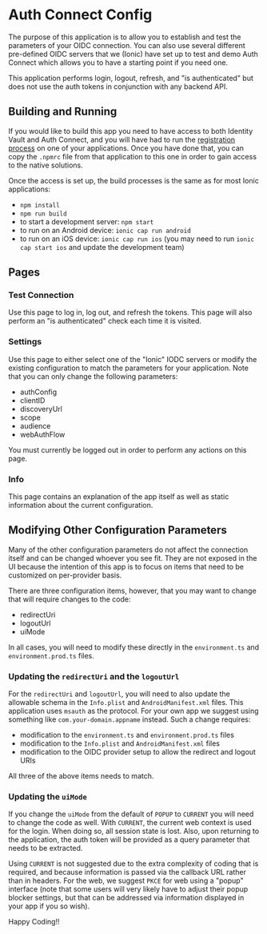 # Auth Connect Config

The purpose of this application is to allow you to establish and test the parameters of your OIDC connection. You can
also use several different pre-defined OIDC servers that we (Ionic) have set up to test and demo Auth Connect which
allows you to have a starting point if you need one.

This application performs login, logout, refresh, and "is authenticated" but does not use the auth tokens in conjunction with any backend API.

## Building and Running

If you would like to build this app you need to have access to both Identity Vault and Auth Connect, and you will have had to run the <a href="https://ionic.io/docs/supported-plugins/setup#register-your-product-key" target="_blank">registration process</a> on one of your applications. Once you have done that, you can copy the `.npmrc` file from that application to this one in order to gain access to the native solutions.

Once the access is set up, the build processes is the same as for most Ionic applications:

- `npm install`
- `npm run build`
- to start a development server: `npm start`
- to run on an Android device: `ionic cap run android`
- to run on an iOS device: `ionic cap run ios` (you may need to run `ionic cap start ios` and update the development team)

## Pages

### Test Connection

Use this page to log in, log out, and refresh the tokens. This page will also perform an "is authenticated" check each time it is visited.

### Settings

Use this page to either select one of the "Ionic" IODC servers or modify the existing configuration to match the parameters for your application. Note that you can only change the following parameters:

- authConfig
- clientID
- discoveryUrl
- scope
- audience
- webAuthFlow

You must currently be logged out in order to perform any actions on this page.

### Info

This page contains an explanation of the app itself as well as static information about the current configuration.

## Modifying Other Configuration Parameters

Many of the other configuration parameters do not affect the connection itself and can be changed whoever you see fit.
They are not exposed in the UI because the intention of this app is to focus on items that need to be customized on
per-provider basis.

There are three configuration items, however, that you may want to change that will require changes to the code:

- redirectUri
- logoutUrl
- uiMode

In all cases, you will need to modify these directly in the `environment.ts` and `environment.prod.ts` files.

### Updating the `redirectUri` and the `logoutUrl`

For the `redirectUri` and `logoutUrl`, you will need to also update the allowable schema in the `Info.plist` and
`AndroidManifest.xml` files. This application uses `msauth` as the protocol. For your own app we suggest using
something like `com.your-domain.appname` instead. Such a change requires:

- modification to the `environment.ts` and `environment.prod.ts` files
- modification to the `Info.plist` and `AndroidManifest.xml` files
- modification to the OIDC provider setup to allow the redirect and logout URIs

All three of the above items needs to match.

### Updating the `uiMode`

If you change the `uiMode` from the default of `POPUP` to `CURRENT` you will need to change the code as well.
With `CURRENT`, the current web context is used for the login. When doing so, all session state is lost. Also, upon
returning to the application, the auth token will be provided as a query parameter that needs to be extracted.

Using `CURRENT` is not suggested due to the extra complexity of coding that is required, and because information is passed via the callback URL rather than in headers. For the web, we suggest `PKCE` for web using a "popup" interface (note that some users will very likely have to adjust their popup blocker settings, but that can be addressed via information displayed in your app if you so wish).

Happy Coding!!
